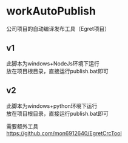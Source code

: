 # workAutoPublish

公司项目的自动编译发布工具（Egret项目）

## v1
此脚本为windows+NodeJs环境下运行  
放在项目根目录，直接运行publish.bat即可

## v2
此脚本为windows+python环境下运行  
放在项目根目录，直接运行publish.bat即可
  
需要额外工具  
https://github.com/mon6912640/EgretCrcTool
